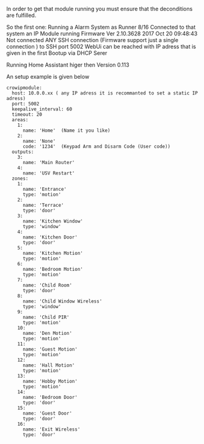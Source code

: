 In order to get that module running you must ensure that the deconditions are fulfilled.

So the first one:
Running a Alarm System as Runner 8/16
Connected to that system an IP Module running Firmware Ver 2.10.3628 2017 Oct 20 09:48:43
Not connected ANY SSH connection (Firmware support just a single connection ) to SSH port 5002
WebUi can be reached with IP adress that is given in the first Bootup via DHCP Serer

Running Home Assistant higer then Version 0.113

An setup example is given below

```
crowipmodule:
  host: 10.0.0.xx ( any IP adress it is recommanted to set a static IP adress)
  port: 5002
  keepalive_interval: 60
  timeout: 20
  areas:
    1:
      name: 'Home'  (Name it you like)
    2:
      name: 'None'
      code: '1234'  (Keypad Arm and Disarm Code (User code))
  outputs:
    3:
      name: 'Main Router'
    4:
      name: 'USV Restart'
  zones:
    1:
      name: 'Entrance'
      type: 'motion'
    2:
      name: 'Terrace'
      type: 'door'
    3:
      name: 'Kitchen Window'
      type: 'window'
    4:
      name: 'Kitchen Door'
      type: 'door'
    5:
      name: 'Kitchen Motion'
      type: 'motion'
    6:
      name: 'Bedroom Motion'
      type: 'motion'
    7:
      name: 'Child Room'
      type: 'door'
    8:
      name: 'Child Window Wireless'
      type: 'window'
    9:
      name: 'Child PIR'
      type: 'motion'
    10:
      name: 'Den Motion'
      type: 'motion'
    11:
      name: 'Guest Motion'
      type: 'motion'
    12:
      name: 'Hall Motion'
      type: 'motion'
    13:
      name: 'Hobby Motion'
      type: 'motion'
    14:
      name: 'Bedroom Door'
      type: 'door'
    15:
      name: 'Guest Door'
      type: 'door'
    16:
      name: 'Exit Wireless'
      type: 'door'
```
